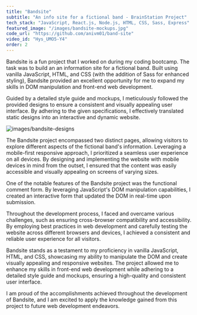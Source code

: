 ```yaml
---
title: "Bandsite"
subtitle: "An info site for a fictional band - BrainStation Project"
tech_stack: "JavaScript, React.js, Node.js, HTML, CSS, Sass, Express"
featured_image: "/images/bandsite-mockups.jpg"
code_url: "https://github.com/anivm01/band-site"
video_id: "Hys_UMO5-Y4"
order: 2
---
```


Bandsite is a fun project that I worked on during my coding bootcamp. The task was to build an an information site for a fictional band. Built using vanilla JavaScript, HTML, and CSS (with the addition of Sass for enhanced styling), Bandsite provided an excellent opportunity for me to expand my skills in DOM manipulation and front-end web development.

Guided by a detailed style guide and mockups, I meticulously followed the provided designs to ensure a consistent and visually appealing user interface. By adhering to the given specifications, I effectively translated static designs into an interactive and dynamic website.

![images/bandsite-designs](/images/bandsite-designs.jpg)

The Bandsite project encompassed two distinct pages, allowing visitors to explore different aspects of the fictional band's information. Leveraging a mobile-first responsive approach, I prioritized a seamless user experience on all devices. By designing and implementing the website with mobile devices in mind from the outset, I ensured that the content was easily accessible and visually appealing on screens of varying sizes.

One of the notable features of the Bandsite project was the functional comment form. By leveraging JavaScript's DOM manipulation capabilities, I created an interactive form that updated the DOM in real-time upon submission.

Throughout the development process, I faced and overcame various challenges, such as ensuring cross-browser compatibility and accessibility. By employing best practices in web development and carefully testing the website across different browsers and devices, I achieved a consistent and reliable user experience for all visitors.

Bandsite stands as a testament to my proficiency in vanilla JavaScript, HTML, and CSS, showcasing my ability to manipulate the DOM and create visually appealing and responsive websites. The project allowed me to enhance my skills in front-end web development while adhering to a detailed style guide and mockups, ensuring a high-quality and consistent user interface.

I am proud of the accomplishments achieved throughout the development of Bandsite, and I am excited to apply the knowledge gained from this project to future web development endeavors.
